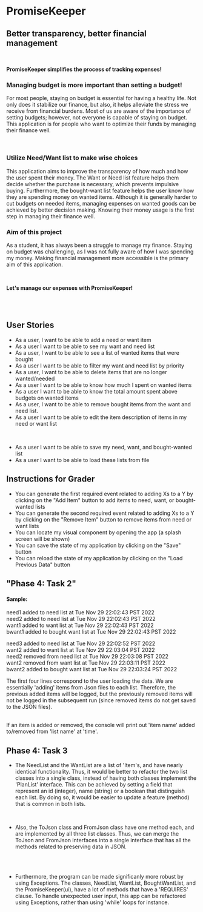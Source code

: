 # PromiseKeeper

## Better transparency, better financial management 

<br>

**PromiseKeeper simplifies the process of 
tracking expenses!**

### Managing budget is more important than setting a budget!


<p>For most people, staying on budget is essential for 
having a healthy life.
Not only does it stabilize our finance,
but also, it helps alleviate the stress we receive from
financial burdens. Most of us are aware of the importance 
of setting budgets; 
however, not everyone is capable of staying on budget. 
This application is for people
who want to optimize their funds by managing their finance well. </p>


<br>

### Utilize Need/Want list to make wise choices

<p> This application aims to improve the transparency 
of how much and how the user spent their money. 
The Want or Need list feature helps them decide 
whether the purchase is necessary, 
which prevents impulsive buying. 
Furthermore, the bought-want list feature helps the user know 
how they are spending money on wanted items. 
Although it is generally harder to cut budgets on needed items,
managing expenses on wanted goods can be achieved by better
decision making. Knowing their money usage is the 
first step in managing their finance well.</p>

### Aim of this project 
<p>As a student, it has always been a struggle to manage my finance. 
Staying on budget was challenging, as I was not fully aware of 
how I was spending my money. Making financial management 
more accessible is the primary aim of this application.</p>


<br>

**Let's manage our expenses with PromiseKeeper!**

<br>
<br>

## User Stories 
- As a user, I want to be able to add a need or want item
- As a user I want to be able to see my want and need list
- As a user, I want to be able to see a list of wanted
    items that were bought
- As a user I want to be able to filter my want and need list
  by priority
- As a user, I want to be able to delete items that are
    no longer wanted/needed
- As a user I want to be able to know how much
  I spent on wanted items
- As a user I want to be able to know the total amount spent
  above budgets on wanted items
- As a user, I want to be able to remove bought items from the 
want and need list.
- As a user I want to be able to edit the item description 
of items in my need or want list

<br>

- As a user I want to be able to save 
my need, want, and bought-wanted list
- As a user I want to be able to load these
lists from file

## Instructions for Grader
- You can generate the first required event related to adding 
Xs to a Y by clicking on the "Add Item" button to add items 
to need, want, or bought-wanted lists
- You can generate the second required event related to adding 
Xs to a Y by clicking on the "Remove Item" button to remove items 
from need or want lists
- You can locate my visual component by opening the app
(a splash screen will be shown)
- You can save the state of my application by
clicking on the "Save" button
- You can reload the state of my application by
  clicking on the "Load Previous Data" button


## "Phase 4: Task 2"
#### Sample:
need1 added to need list at Tue Nov 29 22:02:43 PST 2022
<br>
need2 added to need list at Tue Nov 29 22:02:43 PST 2022
<br>
want1 added to want list at Tue Nov 29 22:02:43 PST 2022
<br>
bwant1 added to bought want list at Tue Nov 29 22:02:43 PST 2022
<br>

need3 added to need list at Tue Nov 29 22:02:52 PST 2022
<br>
want2 added to want list at Tue Nov 29 22:03:04 PST 2022
<br>
need2 removed from need list at Tue Nov 29 22:03:08 PST 2022
<br>
want2 removed from want list at Tue Nov 29 22:03:11 PST 2022
<br>
bwant2 added to bought want list at Tue Nov 29 22:03:24 PST 2022

The first four lines correspond to the user loading the data. 
We are essentially 'adding' items from Json files to 
each list. 
Therefore, the previous added items 
will be logged, but the previously removed items will not 
be logged in the subsequent run
(since removed items do not get saved to the JSON files).

<br>
If an item is added or removed, the console will print out 
'item name' added to/removed from 'list name' at 'time'. 



## Phase 4: Task 3 

- The
NeedList and the WantList are a list of 'Item's, and have nearly identical
functionality. Thus, it would be better to refactor the two list 
classes into a single class, instead of having both classes implement 
the 'PlanList' interface. This can be achieved by setting a field that 
represent an id (integer), name (string) or a boolean that distinguish
each list. 
By doing so, it would be easier to update a feature (method) that is 
common in both lists.

<br>

- Also, the ToJson class and FromJson class have one method each,
and are implemented by all three list classes. Thus, we can merge 
the ToJson and FromJson interfaces into a single interface that 
has all the methods related to preserving data in JSON. 


<br>

<br> 

- Furthermore, the program can be made significanly more robust 
by using Exceptions. The classes, NeedList, WantList,
BoughtWantList, and the PromiseKeeper(ui), have a lot of methods that
have a 'REQUIRES' clause. To handle unexpected user input,
this app can be refactored using Exceptions, rather than using 
'while' loops for instance. 












